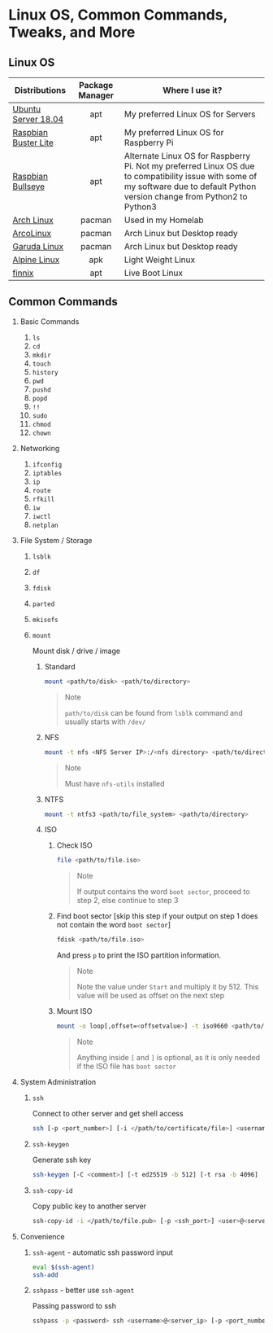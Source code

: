 # Linux OS, Common Commands, Tweaks, and More

## Linux OS

|Distributions|Package Manager|Where I use it?|
|-------------|:-------------:|---------------|
|[Ubuntu Server 18.04](https://releases.ubuntu.com/18.04.6/)|apt|My preferred Linux OS for Servers|
|[Raspbian Buster Lite](https://www.raspberrypi.com/software/operating-systems/)|apt|My preferred Linux OS for Raspberry Pi|
|[Raspbian Bullseye](https://www.raspberrypi.com/software/operating-systems/)|apt|Alternate Linux OS for Raspberry Pi. Not my preferred Linux OS due to compatibility issue with some of my software due to default Python version change from Python2 to Python3|
|[Arch Linux](https://archlinux.org/download/)|pacman|Used in my Homelab|
|[ArcoLinux](https://www.arcolinux.info/downloads/)|pacman|Arch Linux but Desktop ready|
|[Garuda Linux](https://garudalinux.org/downloads.html)|pacman|Arch Linux but Desktop ready|
|[Alpine Linux](https://www.alpinelinux.org/downloads/)|apk|Light Weight Linux|
|[finnix](https://www.finnix.org/)|apt|Live Boot Linux|

## Common Commands

1. Basic Commands

    1. `ls`
    2. `cd`
    3. `mkdir`
    4. `touch`
    5. `history`
    6. `pwd`
    7. `pushd`
    8. `popd`
    9. `!!`
    10. `sudo`
    11. `chmod`
    12. `chown`

2. Networking

    1. `ifconfig`
    2. `iptables`
    3. `ip`
    4. `route`
    5. `rfkill`
    6. `iw`
    7. `iwctl`
    8. `netplan`

3. File System / Storage

    1. `lsblk`
    2. `df`
    3. `fdisk`
    4. `parted`
    5. `mkisofs`
    6. `mount`

         Mount disk / drive / image

        1. Standard

            ```bash
            mount <path/to/disk> <path/to/directory>
            ```

            > Note
            >
            > `path/to/disk` can be found from `lsblk` command and usually starts with `/dev/`

        2. NFS

            ```bash
            mount -t nfs <NFS Server IP>:/<nfs directory> <path/to/directory>
            ```

            > Note
            >
            > Must have `nfs-utils` installed

        3. NTFS

            ```bash
            mount -t ntfs3 <path/to/file_system> <path/to/directory>
            ```

        4. ISO

            1. Check ISO

                ```bash
                file <path/to/file.iso>
                ```

                > Note
                >
                > If output contains the word `boot sector`, proceed to step 2, else continue to step 3

            2. Find boot sector [skip this step if your output on step 1 does not contain the word `boot sector`]

                ```bash
                fdisk <path/to/file.iso>
                ```

                And press `p` to print the ISO partition information.

                > Note
                >
                > Note the value under `Start` and multiply it by 512. This value will be used as offset on the next step

            3. Mount ISO

                ```bash
                mount -o loop[,offset=<offsetvalue>] -t iso9660 <path/to/file.sio> <path/to/directory>
                ```

                > Note
                >
                > Anything inside `[` and `]` is optional, as it is only needed if the ISO file has `boot sector`

4. System Administration

    1. `ssh`

        Connect to other server and get shell access

        ```bash
        ssh [-p <port_number>] [-i </path/to/certificate/file>] <username>@<server_ip>
        ```

    2. `ssh-keygen`

        Generate ssh key

        ```bash
        ssh-keygen [-C <comment>] [-t ed25519 -b 512] [-t rsa -b 4096]
        ```

    3. `ssh-copy-id`

        Copy public key to another server

        ```bash
        ssh-copy-id -i </path/to/file.pub> [-p <ssh_port>] <user>@<server_ip>
        ```

5. Convenience

    1. `ssh-agent` - automatic ssh password input

        ```bash
        eval $(ssh-agent)
        ssh-add
        ```

    2. `sshpass` - better use `ssh-agent`

        Passing password to ssh

        ```bash
        sshpass -p <password> ssh <username>@<server_ip> [-p <port_number>]
        ```
